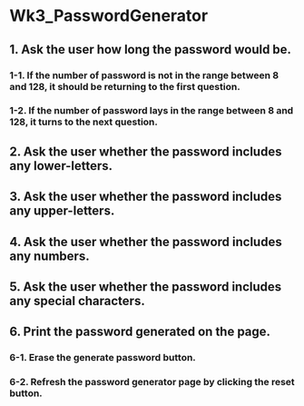 # Wk3_PasswordGenerator

## 1. Ask the user how long the password would be.

### 1-1. If the number of password is not in the range between 8 and 128, it should be returning to the first question.

### 1-2. If the number of password lays in the range between 8 and 128, it turns to the next question.

## 2. Ask the user whether the password includes any lower-letters.

## 3. Ask the user whether the password includes any upper-letters.

## 4. Ask the user whether the password includes any numbers.

## 5. Ask the user whether the password includes any special characters.

## 6. Print the password generated on the page.

### 6-1. Erase the generate password button.

### 6-2. Refresh the password generator page by clicking the reset button.
